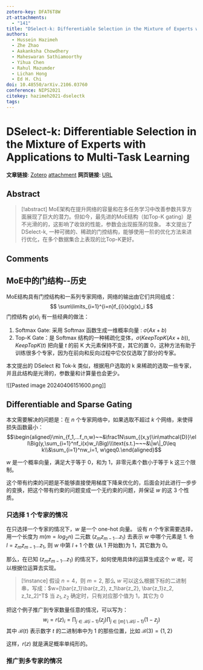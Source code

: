 ```yaml
---
zotero-key: DFAT6T8W
zt-attachments:
  - "141"
title: "DSelect-k: Differentiable Selection in the Mixture of Experts with Applications to Multi-Task Learning"
authors:
  - Hussein Hazimeh
  - Zhe Zhao
  - Aakanksha Chowdhery
  - Maheswaran Sathiamoorthy
  - Yihua Chen
  - Rahul Mazumder
  - Lichan Hong
  - Ed H. Chi
doi: 10.48550/arXiv.2106.03760
conference: NIPS2021
citekey: hazimeh2021-dselectk
tags:
---
```

# DSelect-k: Differentiable Selection in the Mixture of Experts with Applications to Multi-Task Learning

**文章链接**: [Zotero](zotero://select/library/items/DFAT6T8W) [attachment](<file:///home/ilot/Zotero/storage/I5NQ7X3N/Hazimeh%20%E7%AD%89%20-%202021%20-%20DSelect-k%20Differentiable%20Selection%20in%20the%20Mixture.pdf>)
**网页链接**: [URL](http://arxiv.org/abs/2106.03760)
## Abstract

>[!abstract]
>MoE架构在提升网络的容量和在多任务学习中改善参数共享方面展现了巨大的潜力。但如今，最先进的MoE结构（如Top-K gating）是不光滑的的，这影响了收敛的性能，参数会出现振荡的现象。
>本文提出了DSelect-k, 一种可微的、稀疏的门控结构，能够使用一阶的优化方法来进行优化，在多个数据集合上表现的比Top-K更好。

## Comments


## MoE中的门结构--历史
MoE结构具有门控结构和一系列专家网络，网络的输出由它们共同组成：
$$
\sum\limits_{i=1}^{i=n}f_{i}(x)g(x)_i
$$
门控结构 $g(x)_i$ 有一些经典的做法：
1. Softmax Gate: 采用 Softmax 函数生成一维概率向量 : $\sigma(Ax+b)$
2. Top-K Gate：是 Softmax 结构的一种稀疏化变体，$\sigma(KeepTopK(Ax+b))$, $KeepTopK(t)$ 把向量 $t$ 的前 K 大元素保持不变，其它的置 0，这种方法有助于训练很多个专家，因为在前向和反向过程中它仅仅选取了部分的专家。

本文提出的 DSelect 和 Tok-k 类似，根据用户选取的 k 来稀疏的选取一些专家，并且此结构是光滑的，参数量和计算量也会更少。

![[Pasted image 20240406151600.png]]



## Differentiable and Sparse Gating

本文需要解决的问题是：在 $n$ 个专家网络中，如果选取不超过 $k$ 个网络，来使得损失函数最小：
$$\begin{aligned}\min_{f_1,...f_n,w}~~&\frac1N\sum_{(x,y)\in\mathcal{D}}\ell\Big(y,\sum_{i=1}^nf_i(x)w_i\Big)\\\text{s.t.}~~~&\|w\|_0\leq k\\&\sum_{i=1}^nw_i=1, w\geq0.\end{aligned}$$

$w$ 是一个概率向量，满足大于等于 0，和为 1，非零元素个数小于等于 k 这三个限制。

这个带有约束的问题是不能够直接使用梯度下降来优化的，后面会对此进行一步步的变换，把这个带有约束的问题变成一个无约束的问题，并保证 $w$ 的这 3 个性质。

### 只选择 1 个专家的情况

在只选择一个专家的情况下，$w$ 是一个 one-hot 向量。
设有 $n$ 个专家需要选择，用一个长度为 $m(m=log_{2}n)$ 二元数 $(z_{m}z_{m-1}...z_1)$ 去表示 $w$ 中哪个元素是 1.
令 $l=z_{m}z_{m-1}...z_1$, 则 $w$ 中第 $l+1$ 个数 (从 1 开始数)为 1，其它数为 0。

那么，在已知 $(z_{m}z_{m-1}...z_1)$ 的情况下，如何使用具体的运算生成这个 $w$ 呢，可以根据位运算去实现。

>[!instance]
>假设 $n=4$，则 $m=2$,
>那么 $w$ 可以这么根据下标的二进制串，写成：$w=[\bar{z_1}\bar{z_2}, z_1\bar{z_2}, \bar{z_1}z_2, z_1z_2]^T$
>当 $z_1,z_2$ 确定时，只有对应那个值为 1，其它为 0

把这个例子推广到专家数量任意的情况，可以写为：
$$w_i=r(z)_i=\prod_{j\in\mathcal{B}(i-1)}(z_j)\prod_{j\in[m]\setminus\mathcal{B}(i-1)}(1-z_j)$$
其中 $\mathcal{B}(t)$ 表示数字 $t$ 的二进制串中为 1 的那些位置，比如 $\mathcal{B}(3)=\{1,2\}$

这样，$r(z)$ 就是满足概率单纯形的。

### 推广到多专家的情况
